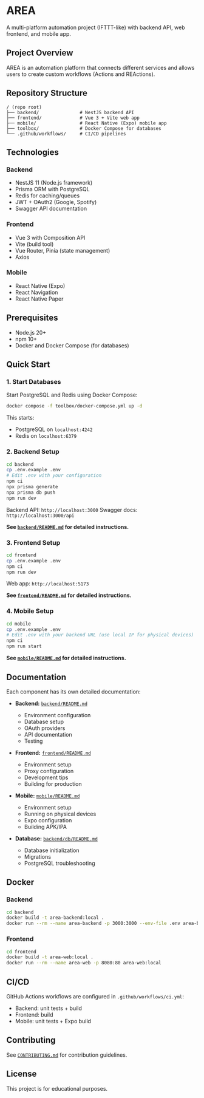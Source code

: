 # AREA

A multi-platform automation project (IFTTT-like) with backend API, web frontend, and mobile app.

## Project Overview

AREA is an automation platform that connects different services and allows users to create custom workflows (Actions and REActions).

## Repository Structure

```
/ (repo root)
├── backend/               # NestJS backend API
├── frontend/              # Vue 3 + Vite web app
├── mobile/                # React Native (Expo) mobile app
├── toolbox/               # Docker Compose for databases
└── .github/workflows/     # CI/CD pipelines
```

## Technologies

### Backend
- NestJS 11 (Node.js framework)
- Prisma ORM with PostgreSQL
- Redis for caching/queues
- JWT + OAuth2 (Google, Spotify)
- Swagger API documentation

### Frontend
- Vue 3 with Composition API
- Vite (build tool)
- Vue Router, Pinia (state management)
- Axios

### Mobile
- React Native (Expo)
- React Navigation
- React Native Paper

## Prerequisites

- Node.js 20+
- npm 10+
- Docker and Docker Compose (for databases)

## Quick Start

### 1. Start Databases

Start PostgreSQL and Redis using Docker Compose:

```bash
docker compose -f toolbox/docker-compose.yml up -d
```

This starts:
- PostgreSQL on `localhost:4242`
- Redis on `localhost:6379`

### 2. Backend Setup

```bash
cd backend
cp .env.example .env
# Edit .env with your configuration
npm ci
npx prisma generate
npx prisma db push
npm run dev
```

Backend API: `http://localhost:3000`
Swagger docs: `http://localhost:3000/api`

**See [`backend/README.md`](backend/README.md) for detailed instructions.**

### 3. Frontend Setup

```bash
cd frontend
cp .env.example .env
npm ci
npm run dev
```

Web app: `http://localhost:5173`

**See [`frontend/README.md`](frontend/README.md) for detailed instructions.**

### 4. Mobile Setup

```bash
cd mobile
cp .env.example .env
# Edit .env with your backend URL (use local IP for physical devices)
npm ci
npm run start
```

**See [`mobile/README.md`](mobile/README.md) for detailed instructions.**

## Documentation

Each component has its own detailed documentation:

- **Backend:** [`backend/README.md`](backend/README.md)
  - Environment configuration
  - Database setup
  - OAuth providers
  - API documentation
  - Testing

- **Frontend:** [`frontend/README.md`](frontend/README.md)
  - Environment setup
  - Proxy configuration
  - Development tips
  - Building for production

- **Mobile:** [`mobile/README.md`](mobile/README.md)
  - Environment setup
  - Running on physical devices
  - Expo configuration
  - Building APK/IPA

- **Database:** [`backend/db/README.md`](backend/db/README.md)
  - Database initialization
  - Migrations
  - PostgreSQL troubleshooting

## Docker

### Backend

```bash
cd backend
docker build -t area-backend:local .
docker run --rm --name area-backend -p 3000:3000 --env-file .env area-backend:local
```

### Frontend

```bash
cd frontend
docker build -t area-web:local .
docker run --rm --name area-web -p 8080:80 area-web:local
```

## CI/CD

GitHub Actions workflows are configured in `.github/workflows/ci.yml`:
- Backend: unit tests + build
- Frontend: build
- Mobile: unit tests + Expo build

## Contributing

See [`CONTRIBUTING.md`](CONTRIBUTING.md) for contribution guidelines.

## License

This project is for educational purposes.

